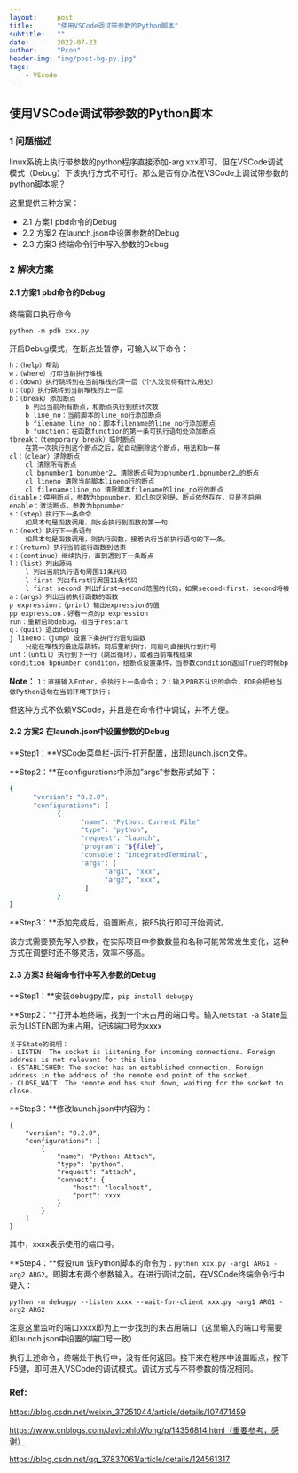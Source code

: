 ```yaml
---
layout:     post
title:      "使用VSCode调试带参数的Python脚本"
subtitle:   ""
date:       2022-07-23
author:     "Pcon"
header-img: "img/post-bg-py.jpg"
tags:
    - VScode
---
```


## 使用VSCode调试带参数的Python脚本

### 1 问题描述

linux系统上执行带参数的python程序直接添加-arg xxx即可。但在VSCode调试模式（Debug）下该执行方式不可行。那么是否有办法在VSCode上调试带参数的python脚本呢？

这里提供三种方案：

- 2.1 方案1 pbd命令的Debug
- 2.2 方案2 在launch.json中设置参数的Debug
- 2.3 方案3 终端命令行中写入参数的Debug

### 2  解决方案

#### 2.1 方案1 pbd命令的Debug

终端窗口执行命令

```python
python -m pdb xxx.py
```

开启Debug模式，在断点处暂停，可输入以下命令：

```bash
h：（help）帮助
w：（where）打印当前执行堆栈
d：（down）执行跳转到在当前堆栈的深一层（个人没觉得有什么用处）
u：（up）执行跳转到当前堆栈的上一层
b：（break）添加断点
	b 列出当前所有断点，和断点执行到统计次数
	b line_no：当前脚本的line_no行添加断点
	b filename:line_no：脚本filename的line_no行添加断点
	b function：在函数function的第一条可执行语句处添加断点
tbreak：（temporary break）临时断点
	在第一次执行到这个断点之后，就自动删除这个断点，用法和b一样
cl：（clear）清除断点
	cl 清除所有断点
	cl bpnumber1 bpnumber2… 清除断点号为bpnumber1,bpnumber2…的断点
	cl lineno 清除当前脚本lineno行的断点
	cl filename:line_no 清除脚本filename的line_no行的断点
disable：停用断点，参数为bpnumber，和cl的区别是，断点依然存在，只是不启用
enable：激活断点，参数为bpnumber
s：（step）执行下一条命令
	如果本句是函数调用，则s会执行到函数的第一句
n：（next）执行下一条语句
	如果本句是函数调用，则执行函数，接着执行当前执行语句的下一条。
r：（return）执行当前运行函数到结束
c：（continue）继续执行，直到遇到下一条断点
l：（list）列出源码
	l 列出当前执行语句周围11条代码
	l first 列出first行周围11条代码
	l first second 列出first–second范围的代码，如果second<first，second将被解析为行数
a：（args）列出当前执行函数的函数
p expression：（print）输出expression的值
pp expression：好看一点的p expression
run：重新启动debug，相当于restart
q：（quit）退出debug
j lineno：（jump）设置下条执行的语句函数
	只能在堆栈的最底层跳转，向后重新执行，向前可直接执行到行号
unt：（until）执行到下一行（跳出循环），或者当前堆栈结束
condition bpnumber conditon，给断点设置条件，当参数condition返回True的时候bpnumber断点有效，否则bpnumber断点无效
```

**Note：**
`1：直接输入Enter，会执行上一条命令；`
`2：输入PDB不认识的命令，PDB会把他当做Python语句在当前环境下执行；`

但这种方式不依赖VSCode，并且是在命令行中调试，并不方便。

#### 2.2 方案2 在launch.json中设置参数的Debug

**Step1：**VSCode菜单栏-运行-打开配置，出现launch.json文件。

**Step2：**在configurations中添加”args”参数形式如下：

```bash
{
      "version": "0.2.0",
      "configurations": [
            {
                  "name": "Python: Current File"
                  "type": "python",
                  "request": "launch",
                  "program": "${file}",
                  "console": "integratedTerminal",
                  "args": [
                        "arg1", "xxx",
                        "arg2", "xxx",
                   ]
            }
}
```

**Step3：**添加完成后，设置断点，按F5执行即可开始调试。

该方式需要预先写入参数，在实际项目中参数数量和名称可能常常发生变化，这种方式在调整时还不够灵活，效率不够高。

#### 2.3 方案3 终端命令行中写入参数的Debug

**Step1：**安装debugpy库，`pip install debugpy`

**Step2：**打开本地终端，找到一个未占用的端口号。输入`netstat -a` State显示为LISTEN即为未占用，记该端口号为xxxx

```
关于State的说明：
- LISTEN: The socket is listening for incoming connections. Foreign address is not relevant for this line
- ESTABLISHED: The socket has an established connection. Foreign address in the address of the remote end point of the socket.
- CLOSE_WAIT: The remote end has shut down, waiting for the socket to close.
```

**Step3：**修改launch.json中内容为：

```
{
	"version": "0.2.0",
	"configurations": [
		{
			"name": "Python: Attach",
			"type": "python",
			"request": "attach",
			"connect": {
				"host": "localhost",
				"port": xxxx
			}
		}
	]
}
```

其中，xxxx表示使用的端口号。

**Step4：**假设run 该Python脚本的命令为：`python xxx.py -arg1 ARG1 -arg2 ARG2`。即脚本有两个参数输入。在进行调试之前，在VSCode终端命令行中键入：

```
python -m debugpy --listen xxxx --wait-for-client xxx.py -arg1 ARG1 -arg2 ARG2
```

注意这里监听的端口xxxx即为上一步找到的未占用端口（这里输入的端口号需要和launch.json中设置的端口号一致）


执行上述命令，终端处于执行中，没有任何返回。接下来在程序中设置断点，按下F5键，即可进入VSCode的调试模式。调试方式与不带参数的情况相同。

### Ref:

https://blog.csdn.net/weixin_37251044/article/details/107471459

https://www.cnblogs.com/JavicxhloWong/p/14356814.html（重要参考，感谢）

https://blog.csdn.net/qq_37837061/article/details/124561317